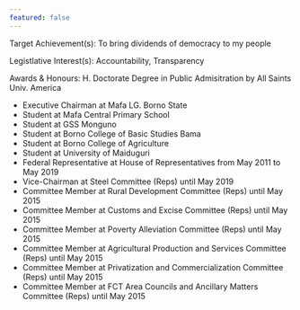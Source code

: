 ```yaml
---
featured: false
---
```

Target Achievement(s): To bring dividends of democracy to my people

Legistlative Interest(s): Accountability, Transparency

Awards & Honours: H. Doctorate Degree in Public Admisitration by All Saints Univ. America

* Executive Chairman at Mafa LG. Borno State
* Student at Mafa Central Primary School
* Student at GSS Monguno
* Student at Borno College of Basic Studies Bama
* Student at Borno College of Agriculture
* Student at University of Maiduguri
* Federal Representative at House of Representatives from May 2011 to May 2019
* Vice-Chairman at Steel Committee (Reps) until May 2019
* Committee Member at Rural Development Committee (Reps) until May 2015
* Committee Member at Customs and Excise Committee (Reps) until May 2015
* Committee Member at Poverty Alleviation Committee (Reps) until May 2015
* Committee Member at Agricultural Production and Services Committee (Reps) until May 2015
* Committee Member at Privatization and Commercialization Committee (Reps) until May 2015
* Committee Member at FCT Area Councils and Ancillary Matters Committee (Reps) until May 2015

